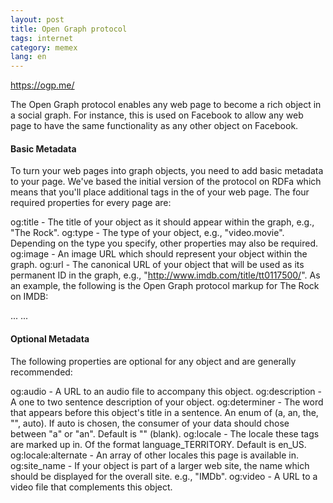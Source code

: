 ```yaml
---
layout: post
title: Open Graph protocol
tags: internet
category: memex
lang: en
---   
```


https://ogp.me/

The Open Graph protocol enables any web page to become a rich object in a social graph. For instance, this is used on Facebook to allow any web page to have the same functionality as any other object on Facebook.


#### Basic Metadata
To turn your web pages into graph objects, you need to add basic metadata to your page. We've based the initial version of the protocol on RDFa which means that you'll place additional <meta> tags in the <head> of your web page. The four required properties for every page are:

og:title - The title of your object as it should appear within the graph, e.g., "The Rock".
og:type - The type of your object, e.g., "video.movie". Depending on the type you specify, other properties may also be required.
og:image - An image URL which should represent your object within the graph.
og:url - The canonical URL of your object that will be used as its permanent ID in the graph, e.g., "http://www.imdb.com/title/tt0117500/".
As an example, the following is the Open Graph protocol markup for The Rock on IMDB:

<html prefix="og: http://ogp.me/ns#">
<head>
<title>The Rock (1996)</title>
<meta property="og:title" content="The Rock" />
<meta property="og:type" content="video.movie" />
<meta property="og:url" content="http://www.imdb.com/title/tt0117500/" />
<meta property="og:image" content="http://ia.media-imdb.com/images/rock.jpg" />
...
</head>
...
</html>

#### Optional Metadata
The following properties are optional for any object and are generally recommended:

og:audio - A URL to an audio file to accompany this object.
og:description - A one to two sentence description of your object.
og:determiner - The word that appears before this object's title in a sentence. An enum of (a, an, the, "", auto). If auto is chosen, the consumer of your data should chose between "a" or "an". Default is "" (blank).
og:locale - The locale these tags are marked up in. Of the format language_TERRITORY. Default is en_US.
og:locale:alternate - An array of other locales this page is available in.
og:site_name - If your object is part of a larger web site, the name which should be displayed for the overall site. e.g., "IMDb".
og:video - A URL to a video file that complements this object.